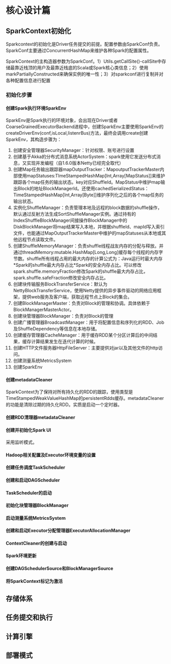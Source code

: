 # 核心设计篇

## SparkContext初始化

​	Sparkcontext的初始化是Driver任务提交的前提。配置参数由SparkConf负责。SparkConf主要通过ConcurrentHashMap来维护各种Spark的配置属性。

​	SparkContext的主构造器参数为SparkConf。1）Utils.getCallSite()-callSite中存储最靠近栈顶的用户及最靠近栈底的Scala或Spark核心类信息；2）使用markPartiallyConstructed来确保实例的唯一性；3）对sparkconf进行复制并对各种配置信息进行配置

### 初始化步骤

#### 创建Spark执行环境SparkEnv

SparkEnv是Spark执行的环境对象，会出现在Driver或者CoarseGrainedExecutorBackend进程中，创建SparkEnv主要使用SparkEnv的createDriverEnv(conf,isLocal,listenrBus)方法，最终会调用create创建SparkEnv，其构造步骤为：

1. 创建安全管理器SecurityManager：针对权限、账号进行设置
2. 创建基于Akka的分布式消息系统ActorSystem：spark使用它发送分布式消息，又实现并发编程（自1.6.0版本Netty已经完全取代）
3. 创建Map任务输出跟踪器mapOutputTracker：MapoutputTrackerMaster内部使用mapStatuses:TImeStampedHashMap[Int,Array[MapStatus]]来维护跟踪各个map任务的输出状态。key对应ShuffleId。MapStatus中维护map输出Block的地址BlockManagerId。还使用cachedSerializedStatus：TimeStampedHashMap[Int,Array[Byte]]维护序列化之后的各个map任务的输出状态。
4. 实例化ShuffleManager：负责管理本地及远程的block数据的shuffle操作，默认通过反射方法生成SortShuffleManager实例。通过持有的IndexShuffleBlockManager间接操作BlockManager中的DiskBlockManager将map结果写入本地，并根据shuffleId、mapId写入索引文件，也能通过MapOutputTrackerMaster中维护的mapStatuses从本地或其他远程节点读取文件。
5. 创建ShuffleMemoryManager：负责shuffle线程战友内存的分配与释放。并通过threadMemory:mutable.HashMap[Long,Long]缓存每个线程的内存字节数。shuffle所有线程占用的最大内存的计算公式为：Java运行时最大内存*Spark的shuffle最大内存占比\*Spark的安全内存占比。可以修改spark.shuffle.memoryFraction修改Spark的shuffle最大内存占比，spark.shuffle.safeFraction修改安全内存占比。
6. 创建块传输服务BlockTransferService：默认为NettyBlockTransferService，使用Netty提供的异步事件驱动的网络应用框架，提供web服务及客户端，获取远程节点上Block的集合。
7. 创建BlockManagerMaster：负责对Block的管理和协调。具体依赖于BlockManagerMasterActor。
8. 创建块管理器BlockManager：负责对Block的管理
9. 创建广播管理器BroadcastManager：用于将配置信息和序列化的RDD、Job及ShuffleDependency等信息在本地存储。
10. 创建缓存管理器CacheManager：用于缓存RDD某个分区计算后的中间结果，缓存计算结果发生在迭代计算的时候。
11. 创建HTTP文件服务器HttpFileServer：主要提供对jar以及其他文件的http访问。
12. 创建测量系统MetricsSystem
13. 创建SparkEnv

#### 创建metadataCleaner

SparkContext为了保持对所有持久化的RDD的跟踪，使用类型是TimeStampedWeakValueHashMap的persistentRdds缓存。metadataCleaner的功能是清除过期的持久化RDD。实质是启动一个定时器。

#### 创建RDD清理器metadataCleaner

#### 创建并初始化Spark UI

采用监听模式。

#### Hadoop相关配置及Executor环境变量的设置

#### 创建任务调度TaskScheduler

#### 创建和启动DAGScheduler

#### TaskScheduler的启动

#### 初始化块管理器BlockManager

#### 启动测量系统MetricsSystem

#### 创建和启动Executor分配管理器ExecutorAllocationManager

#### ContextCleaner的创建与启动

#### Spark环境更新

#### 创建DAGSchedulerSource和BlockManagerSource

#### 将SparkContext标记为激活



## 存储体系

## 任务提交和执行

## 计算引擎

## 部署模式

